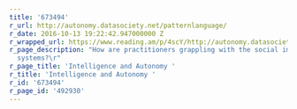 ```yaml
---
title: '673494'
r_url: http://autonomy.datasociety.net/patternlanguage/
r_date: 2016-10-13 19:22:42.947000000 Z
r_wrapped_url: https://www.reading.am/p/4scY/http://autonomy.datasociety.net/patternlanguage/
r_page_description: "How are practitioners grappling with the social impacts of AI
  systems?\r"
r_page_title: 'Intelligence and Autonomy '
r_title: 'Intelligence and Autonomy '
r_id: '673494'
r_page_id: '492930'
---
```


